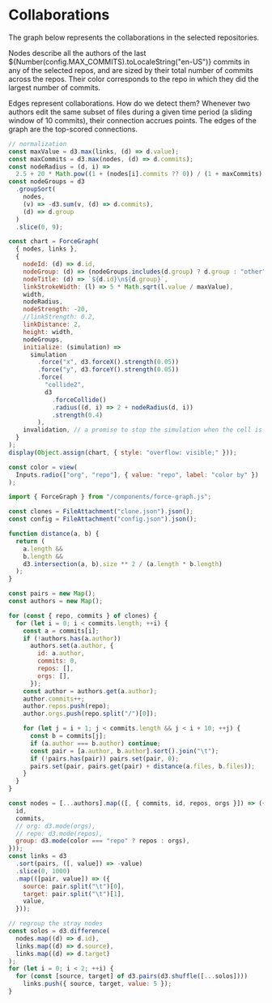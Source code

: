 # Collaborations

The graph below represents the collaborations in the selected repositories.

Nodes describe all the authors of the last ${Number(config.MAX_COMMITS).toLocaleString("en-US")} commits in any of the selected repos, and are sized by their total number of commits across the repos. Their color corresponds to the repo in which they did the largest number of commits.

Edges represent collaborations. How do we detect them? Whenever two authors edit the same subset of files during a given time period (a sliding window of 10 commits), their connection accrues points. The edges of the graph are the top-scored connections.

```js
// normalization
const maxValue = d3.max(links, (d) => d.value);
const maxCommits = d3.max(nodes, (d) => d.commits);
const nodeRadius = (d, i) =>
  2.5 + 20 * Math.pow((1 + (nodes[i].commits ?? 0)) / (1 + maxCommits), 0.33);
const nodeGroups = d3
  .groupSort(
    nodes,
    (v) => -d3.sum(v, (d) => d.commits),
    (d) => d.group
  )
  .slice(0, 9);

const chart = ForceGraph(
  { nodes, links },
  {
    nodeId: (d) => d.id,
    nodeGroup: (d) => (nodeGroups.includes(d.group) ? d.group : "other"),
    nodeTitle: (d) => `${d.id}\n${d.group}`,
    linkStrokeWidth: (l) => 5 * Math.sqrt(l.value / maxValue),
    width,
    nodeRadius,
    nodeStrength: -20,
    //linkStrength: 0.2,
    linkDistance: 2,
    height: width,
    nodeGroups,
    initialize: (simulation) =>
      simulation
        .force("x", d3.forceX().strength(0.05))
        .force("y", d3.forceY().strength(0.05))
        .force(
          "collide2",
          d3
            .forceCollide()
            .radius((d, i) => 2 + nodeRadius(d, i))
            .strength(0.4)
        ),
    invalidation, // a promise to stop the simulation when the cell is re-run
  }
);
display(Object.assign(chart, { style: "overflow: visible;" }));
```

```js
const color = view(
  Inputs.radio(["org", "repo"], { value: "repo", label: "color by" })
);
```

```js
import { ForceGraph } from "/components/force-graph.js";
```

```js
const clones = FileAttachment("clone.json").json();
const config = FileAttachment("config.json").json();
```

```js
function distance(a, b) {
  return (
    a.length &&
    b.length &&
    d3.intersection(a, b).size ** 2 / (a.length * b.length)
  );
}
```

```js
const pairs = new Map();
const authors = new Map();

for (const { repo, commits } of clones) {
  for (let i = 0; i < commits.length; ++i) {
    const a = commits[i];
    if (!authors.has(a.author))
      authors.set(a.author, {
        id: a.author,
        commits: 0,
        repos: [],
        orgs: [],
      });
    const author = authors.get(a.author);
    author.commits++;
    author.repos.push(repo);
    author.orgs.push(repo.split("/")[0]);

    for (let j = i + 1; j < commits.length && j < i + 10; ++j) {
      const b = commits[j];
      if (a.author === b.author) continue;
      const pair = [a.author, b.author].sort().join("\t");
      if (!pairs.has(pair)) pairs.set(pair, 0);
      pairs.set(pair, pairs.get(pair) + distance(a.files, b.files));
    }
  }
}

const nodes = [...authors].map(([, { commits, id, repos, orgs }]) => ({
  id,
  commits,
  // org: d3.mode(orgs),
  // repo: d3.mode(repos),
  group: d3.mode(color === "repo" ? repos : orgs),
}));
const links = d3
  .sort(pairs, ([, value]) => -value)
  .slice(0, 1000)
  .map(([pair, value]) => ({
    source: pair.split("\t")[0],
    target: pair.split("\t")[1],
    value,
  }));

// regroup the stray nodes
const solos = d3.difference(
  nodes.map((d) => d.id),
  links.map((d) => d.source),
  links.map((d) => d.target)
);
for (let i = 0; i < 2; ++i) {
  for (const [source, target] of d3.pairs(d3.shuffle([...solos])))
    links.push({ source, target, value: 5 });
}
```
